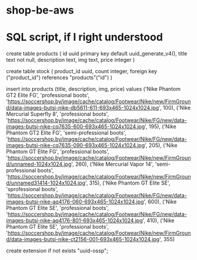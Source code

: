 # shop-be-aws

# SQL script, if I right understood

create table products (
    id uuid primary key default uuid_generate_v4(),
    title text not null,
    description text,
    img text,
    price integer
)

create table stock (
	product_id uuid,
	count integer,
	foreign key ("product_id") references "products"("id")
)

insert into products (title, description, img, price) values
('Nike Phantom GT2 Elite FG', 'professional boots', 'https://soccershop.by/image/cache/catalog/Footwear/Nike/new/FirmGround/data-images-butsi-nike-db5611-611-693x465-1024x1024.jpg', 100),
('Nike Mercurial Superfly 8', 'professional boots', 'https://soccershop.by/image/cache/catalog/Footwear/Nike/FG/new/data-images-butsi-nike-cq7635-600-693x465-1024x1024.jpg', 195),
('Nike Phantom GT2 Elite FG', 'semi-professional boots', 'https://soccershop.by/image/cache/catalog/Footwear/Nike/FG/new/data-images-butsi-nike-cq7635-090-693x465-1024x1024.jpg', 205),
('Nike Phantom GT Elite FG', 'professional boots', 'https://soccershop.by/image/cache/catalog/Footwear/Nike/new/FirmGround/unnamed-1024x1024.jpg', 260),
('Nike Mercurial Vapor 14', 'semi-professional boots', 'https://soccershop.by/image/cache/catalog/Footwear/Nike/new/FirmGround/unnamed31414-1024x1024.jpg', 315),
('Nike Phantom GT Elite SE', 'sprofessional boots', 'https://soccershop.by/image/cache/catalog/Footwear/Nike/FG/new/data-images-butsi-nike-aq4176-060-693x465-1024x1024.jpg', 600),
('Nike Phantom GT Elite SE', 'professional boots', 'https://soccershop.by/image/cache/catalog/Footwear/Nike/FG/new/data-images-butsi-nike-aq4176-801-693x465-1024x1024.jpg', 410),
('Nike Phantom GT Elite SE', 'professional boots', 'https://soccershop.by/image/cache/catalog/Footwear/Nike/new/FirmGround/data-images-butsi-nike-ct2156-001-693x465-1024x1024.jpg', 355)


create extension if not exists "uuid-ossp";